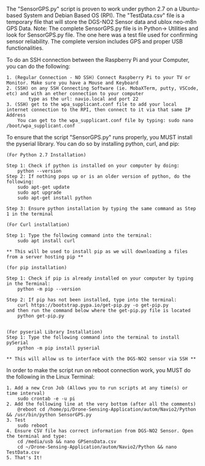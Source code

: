 The "SensorGPS.py" script is proven to work under python 2.7 on a Ubuntu-based System and Debian Based OS (RPI).
The "TestData.csv" file is a temporary file that will store the DGS-NO2 Sensor data and ublox neo-m8n GPS Data. Note: The complete SensorGPS.py file is in Python-> Utilities and look for SensorGPS.py file. The one here was a test file used for confirming sensor reliability. The complete version includes GPS and proper USB functionalities.

To do an SSH connection between the Raspberry Pi and your Computer, you can do the following:

	1. (Regular Connection - NO SSH) Connect Raspberry Pi to your TV or Monitor. Make sure you have a Mouse and Keyboard
	2. (SSH) on any SSH Connecting Software (ie. MobaXTerm, putty, VSCode, etc) and with an ether connection to your computer
            type as the url: navio.local and port 22
	3. (SSH) get to the wpa_supplicant.conf file to add your local internet connection to the RPI, then connect to it via that same IP Address
	    You can get to the wpa_supplicant.conf file by typing: sudo nano /boot/wpa_supplicant.conf 

To ensure that the script "SensorGPS.py" runs properly, you MUST install the pyserial library.
You can do so by installing python, curl, and pip:
	
	(For Python 2.7 Installation)

	Step 1: Check if python is installed on your computer by doing:
		python --version
	Step 2: If nothing pops up or is an older version of python, do the following:
		sudo apt-get update
		sudo apt upgrade
		sudo apt-get install python
	
	Step 3: Ensure python installation by typing the same command as Step 1 in the terminal
	
	(For Curl installation)
	
	Step 1: Type the following command into the terminal:
		sudo apt install curl
		
	** This will be used to install pip as we will downloading a files from a server hosting pip **
	
	(for pip installation)
	
	Step 1: Check if pip is already installed on your computer by typing in the Terminal:
		python -m pip --version
	
	Step 2: If pip has not been installed, type into the terminal: 
		curl https://bootstrap.pypa.io/get-pip.py -o get-pip.py
	and then run the command below where the get-pip.py file is located
		python get-pip.py
		
	
	(For pyserial Library Installation)
	Step 1: Type the following command into the terminal to install pySerial
		python -m pip install pyserial
	
	** This will allow us to interface with the DGS-NO2 sensor via SSH **


In order to make the script run on reboot connection work, you MUST do the following in the Linux Terminal:

	1. Add a new Cron Job (Allows you to run scripts at any time(s) or time interval)
		sudo crontab -e -u pi
	2. Add the following line at the very bottom (after all the comments)
		@reboot cd /home/pi/Drone-Sensing-Application/autom/Navio2/Python && /usr/bin/python SensorGPS.py 
	3. Test
		sudo reboot
  	4. Ensure CSV file has correct information from DGS-NO2 Sensor. Open the terminal and type:
   		cd /media/usb && nano GPSensData.csv
   		cd ~/Drone-Sensing-Application/autom/Navio2/Python && nano TestData.csv
	5. That's It!
